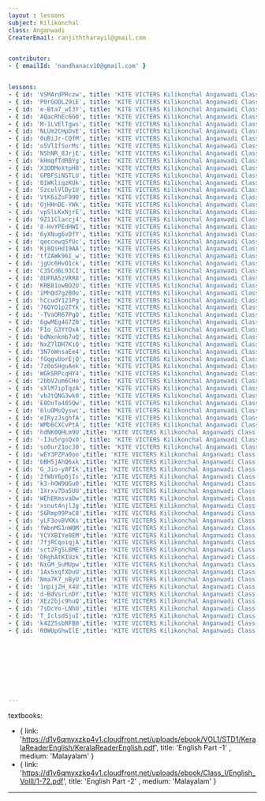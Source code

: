 ```yaml
--- 
layout : lessons 
subject: Kilikonchal
class: Anganwadi
CreaterEmail: ranjiththarayil@gmail.com


contributor: 
- { emailId: 'nandhanacv10@gmail.com' }


lessons: 
- { id: 'VSMArdPRczw', title: 'KITE VICTERS Kilikonchal Anganwadi Class 1' }
- { id: 'P0rGOOL29iE', title: 'KITE VICTERS Kilikonchal Anganwadi Class 2' }
- { id: 'e-Bta7_wI3Y', title: 'KITE VICTERS Kilikonchal Anganwadi Class 3' }
- { id: 'AQacRhEc6G0', title: 'KITE VICTERS Kilikonchal Anganwadi Class 4' }
- { id: 'M-1LVElTgws', title: 'KITE VICTERS Kilikonchal Anganwadi Class 5' }
- { id: 'NLUm2CHpDsE', title: 'KITE VICTERS Kilikonchal Anganwadi Class 6' }
- { id: '0uBiJr-CQfM', title: 'KITE VICTERS Kilikonchal Anganwadi Class 7' }
- { id: 'o5VlIfSorMs', title: 'KITE VICTERS Kilikonchal Anganwadi Class 8' }
- { id: 'NShNR_8JrjE', title: 'KITE VICTERS Kilikonchal Anganwadi Class 9' }
- { id: 'kHmqfTdRBYg', title: 'KITE VICTERS Kilikonchal Anganwadi Class 10' }
- { id: 'X3ODMeXtpH8', title: 'KITE VICTERS Kilikonchal Anganwadi Class 11' }
- { id: 'GPBFSiNSTLU', title: 'KITE VICTERS Kilikonchal Anganwadi Class 12' }
- { id: '01WKliqzKUk', title: 'KITE VICTERS Kilikonchal Anganwadi Class 13' }
- { id: 'SzcolVlDy1U', title: 'KITE VICTERS Kilikonchal Anganwadi Class 14' }
- { id: 'VtK6iZoF990', title: 'KITE VICTERS Kilikonchal Anganwadi Class 15' }
- { id: 'OjHHnDE-YWk', title: 'KITE VICTERS Kilikonchal Anganwadi Class 16' }
- { id: 'vpSlLKxNjrE', title: 'KITE VICTERS Kilikonchal Anganwadi Class 17' }
- { id: '9Z11Claccj4', title: 'KITE VICTERS Kilikonchal Anganwadi Class 18' }
- { id: '8-HvYPEdHWI', title: 'KITE VICTERS Kilikonchal Anganwadi Class 19' }
- { id: '6yXNug6vDfY', title: 'KITE VICTERS Kilikonchal Anganwadi Class 20' }
- { id: 'qeccewqSfUc', title: 'KITE VICTERS Kilikonchal Anganwadi Class 21' }
- { id: 'Kj8QiHd19AA', title: 'KITE VICTERS Kilikonchal Anganwadi Class 22' }
- { id: 'tfZAWk96I_w', title: 'KITE VICTERS Kilikonchal Anganwadi Class 23' }
- { id: 'jgUc6HvO1ck', title: 'KITE VICTERS Kilikonchal Anganwadi Class 24' }
- { id: 'C35Cd6L93CI', title: 'KITE VICTERS Kilikonchal Anganwadi Class 25' }
- { id: '8UFRA5zVRR8', title: 'KITE VICTERS Kilikonchal Anganwadi Class 26' }
- { id: 'KRB81owBO2U', title: 'KITE VICTERS Kilikonchal Anganwadi Class 27' }
- { id: 'iMhQd7g2B0o', title: 'KITE VICTERS Kilikonchal Anganwadi Class 28' }
- { id: 'hCcudY121Pg', title: 'KITE VICTERS Kilikonchal Anganwadi Class 29' }
- { id: '76QYO1p2TYk', title: 'KITE VICTERS Kilikonchal Anganwadi Class 30' }
- { id: '-TVaOR67PgQ', title: 'KITE VICTERS Kilikonchal Anganwadi Class 31' }
- { id: '6gwMEg4G7Z0', title: 'KITE VICTERS Kilikonchal Anganwadi Class 32' }
- { id: 'F1o_G3YtQxA', title: 'KITE VICTERS Kilikonchal Anganwadi Class 33' }
- { id: 'bdNxnkmb7uQ', title: 'KITE VICTERS Kilikonchal Anganwadi Class 34' }
- { id: 'NxZ7lDH7KiQ', title: 'KITE VICTERS Kilikonchal Anganwadi Class 35' }
- { id: '3N7oWnsaEe4', title: 'KITE VICTERS Kilikonchal Anganwadi Class 36' }
- { id: 'fGqgvUorEjQ', title: 'KITE VICTERS Kilikonchal Anganwadi Class 37' }
- { id: '7z0oSHguAek', title: 'KITE VICTERS Kilikonchal Anganwadi Class 38' }
- { id: 'WGkSRPcqHY4', title: 'KITE VICTERS Kilikonchal Anganwadi Class 39' }
- { id: '2bbV2um6CHo', title: 'KITE VICTERS Kilikonchal Anganwadi Class 40' }
- { id: 'sXlM7ipTqzA', title: 'KITE VICTERS Kilikonchal Anganwadi Class 41' }
- { id: 'vbJtQNG3wk0', title: 'KITE VICTERS Kilikonchal Anganwadi Class 42' }
- { id: 'E8OuTa48SQw', title: 'KITE VICTERS Kilikonchal Anganwadi Class 43' }
- { id: '6luOMsQyswc', title: 'KITE VICTERS Kilikonchal Anganwadi Class 44' }
- { id: 'eIRyzJsghfA', title: 'KITE VICTERS Kilikonchal Anganwadi Class 45' }
- { id: 'WMb6CXCvPtA', title: 'KITE VICTERS Kilikonchal Anganwadi Class 46' }
- { id: 'hdNK0QHLm9U',title: 'KITE VICTERS Kilikonchal Anganwadi Class 47' }
- { id: '-IJu5rgsQx0', title: 'KITE VICTERS Kilikonchal Anganwadi Class 48' }
- { id: 'so0urZ1ocJ0', title: 'KITE VICTERS Kilikonchal Anganwadi Class 49' }
- { id: 'wEY3PZPa0oo',title: 'KITE VICTERS Kilikonchal Anganwadi Class 50' }
- { id: 'bBH5jAhQ6xk',title: 'KITE VICTERS Kilikonchal Anganwadi Class 51' }
- { id: 'G_Jio-y8FIk',title: 'KITE VICTERS Kilikonchal Anganwadi Class 52' }
- { id: '2fWbY6p0jIs',title: 'KITE VICTERS Kilikonchal Anganwadi Class 53' }
- { id: 'k3-hOW9UGu0',title: 'KITE VICTERS Kilikonchal Anganwadi Class 54' }
- { id: '1Xrxv7Da5UU',title: 'KITE VICTERS Kilikonchal Anganwadi Class 55' }
- { id: 'WEhEKmsvaDw',title: 'KITE VICTERS Kilikonchal Anganwadi Class 56' }
- { id: 'xsnut4njlJg',title: 'KITE VICTERS Kilikonchal Anganwadi Class 57' }
- { id: 'S6Rmp99PaC8',title: 'KITE VICTERS Kilikonchal Anganwadi Class 58' }
- { id: 'yLF3ovBVKKs',title: 'KITE VICTERS Kilikonchal Anganwadi Class 59' }
- { id: 'fWbnMS1nWQM',title: 'KITE VICTERS Kilikonchal Anganwadi Class 60' }
- { id: 'YCYXBIYe0EM',title: 'KITE VICTERS Kilikonchal Anganwadi Class 61' }
- { id: '7fjRCqoiqjA',title: 'KITE VICTERS Kilikonchal Anganwadi Class 62' }
- { id: 'sct2Fg5LBME',title: 'KITE VICTERS Kilikonchal Anganwadi Class 63' }
- { id: 'DRghAtKIUzk',title: 'KITE VICTERS Kilikonchal Anganwadi Class 64' }
- { id: 'NiGM_SuMUpw',title: 'KITE VICTERS Kilikonchal Anganwadi Class 65' }
- { id: '1Ax5xqfXDuU',title: 'KITE VICTERS Kilikonchal Anganwadi Class 66' }
- { id: 'Nma7K7_nByU',title: 'KITE VICTERS Kilikonchal Anganwadi Class 67' }
- { id: '1npijZH_X4U',title: 'KITE VICTERS Kilikonchal Anganwadi Class 68' }
- { id: 'd-BdVsrLnDY',title: 'KITE VICTERS Kilikonchal Anganwadi Class 69' }
- { id: 'XEz2bjc9huQ',title: 'KITE VICTERS Kilikonchal Anganwadi Class 70' }
- { id: '7sDcYo-LNhU',title: 'KITE VICTERS Kilikonchal Anganwadi Class 71' }
- { id: 'T_IclsdSjuI',title: 'KITE VICTERS Kilikonchal Anganwadi Class 72' }
- { id: 'k4ZZ5sbRFB0',title: 'KITE VICTERS Kilikonchal Anganwadi Class 73' }
- { id: 'R0WUpGhwIlE',title: 'KITE VICTERS Kilikonchal Anganwadi Class 74' }









---
```



textbooks:
- { link: 'https://d1v6qmyxzkp4v1.cloudfront.net/uploads/ebook/VOL1/STD1/KeralaReaderEnglish/KeralaReaderEnglish.pdf', title: 'English Part -1' , medium: 'Malayalam' }
- { link: 'https://d1v6qmyxzkp4v1.cloudfront.net/uploads/ebook/Class_I/English_VolII/1-72.pdf', title: 'English Part -2' , medium: 'Malayalam' }

---
